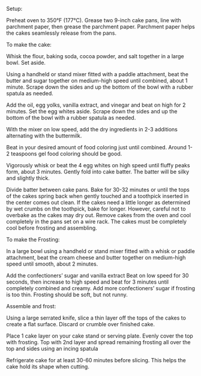 Setup:

Preheat oven to 350°F (177°C). Grease two 9-inch cake pans, line with parchment paper, then grease the parchment paper. Parchment paper helps the cakes seamlessly release from the pans.

To make the cake:

Whisk the flour, baking soda, cocoa powder, and salt together in a large bowl. Set aside.

Using a handheld or stand mixer fitted with a paddle attachment, beat the butter and sugar together on medium-high speed until combined, about 1 minute. Scrape down the sides and up the bottom of the bowl with a rubber spatula as needed. 

Add the oil, egg yolks, vanilla extract, and vinegar and beat on high for 2 minutes. Set the egg whites aside. Scrape down the sides and up the bottom of the bowl with a rubber spatula as needed.

With the mixer on low speed, add the dry ingredients in 2-3 additions alternating with the buttermilk. 

Beat in your desired amount of food coloring just until combined. Around 1-2 teaspoons gel food coloring should be good. 

Vigorously whisk or beat the 4 egg whites on high speed until fluffy peaks form, about 3 minutes. Gently fold into cake batter. The batter will be silky and slightly thick.

Divide batter between cake pans. Bake for 30-32 minutes or until the tops of the cakes spring back when gently touched and a toothpick inserted in the center comes out clean. If the cakes need a little longer as determined by wet crumbs on the toothpick, bake for longer. However, careful not to overbake as the cakes may dry out. Remove cakes from the oven and cool completely in the pans set on a wire rack. The cakes must be completely cool before frosting and assembling.

To make the Frosting: 

In a large bowl using a handheld or stand mixer fitted with a whisk or paddle attachment, beat the cream cheese and butter together on medium-high speed until smooth, about 2 minutes. 

Add the confectioners’ sugar and vanilla extract Beat on low speed for 30 seconds, then increase to high speed and beat for 3 minutes until completely combined and creamy. Add more confectioners’ sugar if frosting is too thin. Frosting should be soft, but not runny.

Assemble and frost: 

Using a large serrated knife, slice a thin layer off the tops of the cakes to create a flat surface. Discard or crumble over finished cake. 

Place 1 cake layer on your cake stand or serving plate. Evenly cover the top with frosting. Top with 2nd layer and spread remaining frosting all over the top and sides using an incing spatula

Refrigerate cake for at least 30-60 minutes before slicing. This helps the cake hold its shape when cutting.

